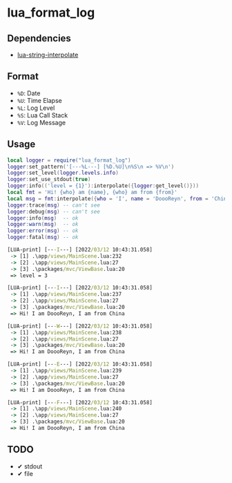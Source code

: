 # lua_format_log

## Dependencies

- [lua-string-interpolate](https://github.com/DoooReyn/lua-string-interpolate)

## Format

- `%D`: Date
- `%U`: Time Elapse
- `%L`: Log Level
- `%S`: Lua Call Stack
- `%V`: Log Message

## Usage

```lua
local logger = require("lua_format_log")
logger:set_pattern('[---%L---] [%D.%U]\n%S\n => %V\n')
logger:set_level(logger.levels.info)
logger:set_use_stdout(true)
logger:info(('level = {1}'):interpolate({logger:get_level()}))
local fmt = 'Hi! {who} am {name}, {who} am from {from}'
local msg = fmt:interpolate({who = 'I', name = 'DoooReyn', from = 'China'})
logger:trace(msg) -- can't see
logger:debug(msg) -- can't see
logger:info(msg)  -- ok
logger:warn(msg)  -- ok
logger:error(msg) -- ok
logger:fatal(msg) -- ok
```

```cmd
[LUA-print] [---I---] [2022/03/12 10:43:31.058]
 -> [1] .\app/views/MainScene.lua:232
 -> [2] .\app/views/MainScene.lua:27
 -> [3] .\packages/mvc/ViewBase.lua:20
 => level = 3

[LUA-print] [---I---] [2022/03/12 10:43:31.058]
 -> [1] .\app/views/MainScene.lua:237
 -> [2] .\app/views/MainScene.lua:27
 -> [3] .\packages/mvc/ViewBase.lua:20
 => Hi! I am DoooReyn, I am from China

[LUA-print] [---W---] [2022/03/12 10:43:31.058]
 -> [1] .\app/views/MainScene.lua:238
 -> [2] .\app/views/MainScene.lua:27
 -> [3] .\packages/mvc/ViewBase.lua:20
 => Hi! I am DoooReyn, I am from China

[LUA-print] [---E---] [2022/03/12 10:43:31.058]
 -> [1] .\app/views/MainScene.lua:239
 -> [2] .\app/views/MainScene.lua:27
 -> [3] .\packages/mvc/ViewBase.lua:20
 => Hi! I am DoooReyn, I am from China

[LUA-print] [---F---] [2022/03/12 10:43:31.058]
 -> [1] .\app/views/MainScene.lua:240
 -> [2] .\app/views/MainScene.lua:27
 -> [3] .\packages/mvc/ViewBase.lua:20
 => Hi! I am DoooReyn, I am from China
```

## TODO

- ✔ stdout
- ✔ file
